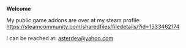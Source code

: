 **Welcome**

My public game addons are over at my steam profile: https://steamcommunity.com/sharedfiles/filedetails/?id=1533462174

I can be reached at: asterdev@yahoo.com

<!---
bismuth2/bismuth2 is a ✨ special ✨ repository because its `README.md` (this file) appears on your GitHub profile.
You can click the Preview link to take a look at your changes.
--->
